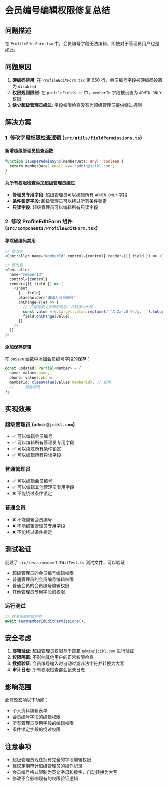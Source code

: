 # 会员编号编辑权限修复总结

## 问题描述

在 `ProfileEditForm.tsx` 中，会员编号字段无法编辑，即使对于管理员用户也是如此。

## 问题原因

1. **硬编码禁用**: 在 `ProfileEditForm.tsx` 第 650 行，会员编号字段被硬编码设置为 `disabled`
2. **权限规则限制**: 在 `profileFields.ts` 中，`memberId` 字段被设置为 `ADMIN_ONLY` 权限
3. **缺少超级管理员绕过**: 字段权限检查没有为超级管理员提供绕过机制

## 解决方案

### 1. 修改字段权限检查逻辑 (`src/utils/fieldPermissions.ts`)

#### 新增超级管理员检查函数
```typescript
function isSuperAdminSync(memberData: any): boolean {
  return memberData?.email === 'admin@jcikl.com';
}
```

#### 为所有权限检查添加超级管理员绕过
- **管理员专用字段**: 超级管理员可以编辑所有 `ADMIN_ONLY` 字段
- **条件锁定字段**: 超级管理员可以绕过所有条件锁定
- **只读字段**: 超级管理员可以编辑所有只读字段

### 2. 修改 ProfileEditForm 组件 (`src/components/ProfileEditForm.tsx`)

#### 移除硬编码禁用
```typescript
// 修改前
<Controller name="memberId" control={control} render={({ field }) => <Input {...field} disabled />} />

// 修改后
<Controller 
  name="memberId" 
  control={control} 
  render={({ field }) => (
    <Input 
      {...field} 
      placeholder="请输入会员编号"
      onChange={(e) => {
        // 只保留英文字母和数字，并转换为大写
        const value = e.target.value.replace(/[^A-Za-z0-9]/g, '').toUpperCase();
        field.onChange(value);
      }}
    />
  )} 
/>
```

#### 添加保存逻辑
在 `onSave` 函数中添加会员编号字段的保存：
```typescript
const updated: Partial<Member> = {
  name: values.name,
  phone: values.phone,
  memberId: cleanValue(values.memberId), // 新增
  // ... 其他字段
};
```

## 实现效果

### 超级管理员 (`admin@jcikl.com`)
- ✅ 可以编辑会员编号
- ✅ 可以编辑所有管理员专用字段
- ✅ 可以绕过所有条件锁定
- ✅ 可以编辑所有只读字段

### 普通管理员
- ✅ 可以编辑会员编号
- ✅ 可以编辑其他管理员专用字段
- ❌ 不能绕过条件锁定

### 普通会员
- ❌ 不能编辑会员编号
- ❌ 不能编辑管理员专用字段
- ❌ 不能绕过条件锁定

## 测试验证

创建了 `src/tests/memberIdEditTest.ts` 测试文件，可以验证：
- 超级管理员的会员编号编辑权限
- 普通管理员的会员编号编辑权限
- 普通会员的会员编号编辑权限
- 其他管理员专用字段的权限

### 运行测试
```typescript
// 在浏览器控制台中
await testMemberIdEditPermissions();
```

## 安全考虑

1. **邮箱验证**: 超级管理员权限基于邮箱 `admin@jcikl.com` 进行验证
2. **权限隔离**: 不影响其他用户的正常权限检查
3. **数据验证**: 会员编号输入时自动过滤非法字符并转换为大写
4. **审计日志**: 所有权限检查都会记录日志

## 影响范围

此修改影响以下功能：
- 个人资料编辑表单
- 会员编号字段的编辑权限
- 所有管理员专用字段的编辑权限
- 条件锁定字段的绕过权限

## 注意事项

- 超级管理员现在拥有完全的字段编辑权限
- 建议定期审计超级管理员的操作记录
- 会员编号格式限制为英文字母和数字，自动转换为大写
- 修改不会影响现有的权限验证逻辑
